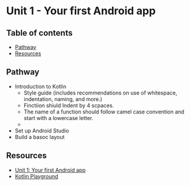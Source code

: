 <!-- omit in toc -->
# Unit 1 - Your first Android app

<!-- omit in toc -->
## Table of contents

- [Pathway](#pathway)
- [Resources](#resources)

## Pathway

- Introduction to Kotlin
  - Style guide (includes recommendations on use of whitespace, indentation, naming, and more.)
  - Finctiion shiuld Indent by 4 scpaces.
  - The name of a function should follow camel case convention and start with a lowercase letter.
  - 
- Set up Android Studio
- Build a basoc layout

## Resources

- [Unit 1: Your first Android app](https://developer.android.com/courses/android-basics-compose/unit-1)
- [Kotlin Playground](https://play.kotlinlang.org/)

